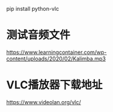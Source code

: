 pip install python-vlc
# 测试音频文件
https://www.learningcontainer.com/wp-content/uploads/2020/02/Kalimba.mp3
# VLC播放器下载地址
https://www.videolan.org/vlc/
